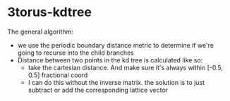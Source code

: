 # 3torus-kdtree


The general algorithm:
- we use the periodic boundary distance metric to determine if we're going to recurse into the child branches
- Distance between two points in the kd tree is calculated like so:
  - take the cartesian distance. And make sure it's always within [-0.5, 0.5] fractional coord
  - I can do this without the inverse matrix. the solution is to just subtract or add the corresponding lattice vector